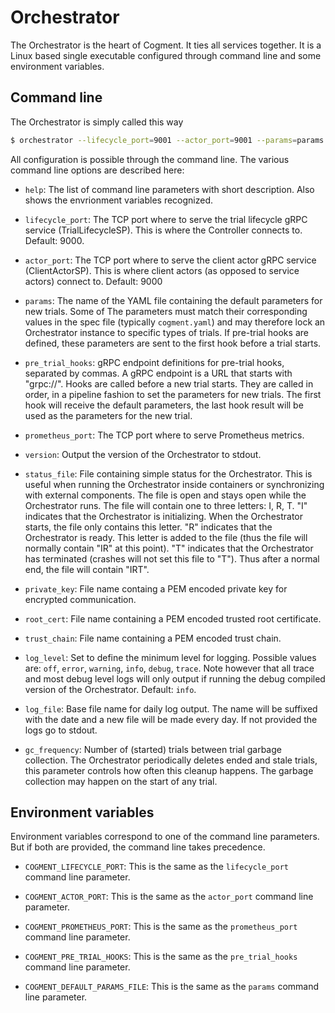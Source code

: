 # Orchestrator

The Orchestrator is the heart of Cogment. It ties all services together. It is a Linux based single executable configured through command line and some environment variables.

## Command line

The Orchestrator is simply called this way

```bash
$ orchestrator --lifecycle_port=9001 --actor_port=9001 --params=params.yaml --pre_trial_hooks=grpc://config:9001
```

All configuration is possible through the command line. The various command line options are described here:

- `help`: The list of command line parameters with short description. Also shows the envrionment variables recognized.
  
- `lifecycle_port`: The TCP port where to serve the trial lifecycle gRPC service (TrialLifecycleSP). This is where the Controller connects to. Default: 9000.
  
- `actor_port`: The TCP port where to serve the client actor gRPC service (ClientActorSP). This is where client actors (as opposed to service actors) connect to. Default: 9000

- `params`: The name of the YAML file containing the default parameters for new trials. Some of The parameters must match their corresponding values in the spec file (typically `cogment.yaml`) and may therefore lock an Orchestrator instance to specific types of trials. If pre-trial hooks are defined, these parameters are sent to the first hook before a trial starts.

- `pre_trial_hooks`: gRPC endpoint definitions for pre-trial hooks, separated by commas. A gRPC endpoint is a URL that starts with "grpc://". Hooks are called before a new trial starts. They are called in order, in a pipeline fashion to set the parameters for new trials. The first hook will receive the default parameters, the last hook result will be used as the parameters for the new trial.

- `prometheus_port`: The TCP port where to serve Prometheus metrics.

- `version`: Output the version of the Orchestrator to stdout.

- `status_file`: File containing simple status for the Orchestrator. This is useful when running the Orchestrator inside containers or synchronizing with external components. The file is open and stays open while the Orchestrator runs. The file will contain one to three letters: I, R, T. "I" indicates that the Orchestrator is initializing. When the Orchestrator starts, the file only contains this letter. "R" indicates that the Orchestrator is ready. This letter is added to the file (thus the file will normally contain "IR" at this point). "T" indicates that the Orchestrator has terminated (crashes will not set this file to "T"). Thus after a normal end, the file will contain "IRT".

- `private_key`: File name containg a PEM encoded private key for encrypted communication.

- `root_cert`: File name containing a PEM encoded trusted root certificate.

- `trust_chain`: File name containing a PEM encoded trust chain.

- `log_level`: Set to define the minimum level for logging.  Possible values are: `off`, `error`, `warning`, `info`, `debug`, `trace`. Note however that all trace and most debug level logs will only output if running the debug compiled version of the Orchestrator. Default: `info`.

- `log_file`: Base file name for daily log output. The name will be suffixed with the date and a new file will be made every day. If not provided the logs go to stdout.

- `gc_frequency`: Number of (started) trials between trial garbage collection. The Orchestrator periodically deletes ended and stale trials, this parameter controls how often this cleanup happens. The garbage collection may happen on the start of any trial.

## Environment variables

Environment variables correspond to one of the command line parameters.  But if both are provided, the command line takes precedence.

- `COGMENT_LIFECYCLE_PORT`: This is the same as the `lifecycle_port` command line parameter.

- `COGMENT_ACTOR_PORT`: This is the same as the `actor_port` command line parameter.

- `COGMENT_PROMETHEUS_PORT`: This is the same as the `prometheus_port` command line parameter.

- `COGMENT_PRE_TRIAL_HOOKS`: This is the same as the `pre_trial_hooks` command line parameter.

- `COGMENT_DEFAULT_PARAMS_FILE`: This is the same as the `params` command line parameter.
